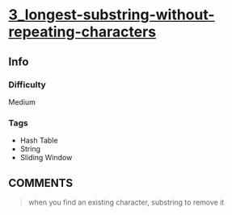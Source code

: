 # [3_longest-substring-without-repeating-characters](https://leetcode.com/problems/longest-substring-without-repeating-characters/submissions/1490551874/)

## Info

### Difficulty

Medium

### Tags

- Hash Table
- String
- Sliding Window

## __COMMENTS__

> when you find an existing character, substring to remove it
